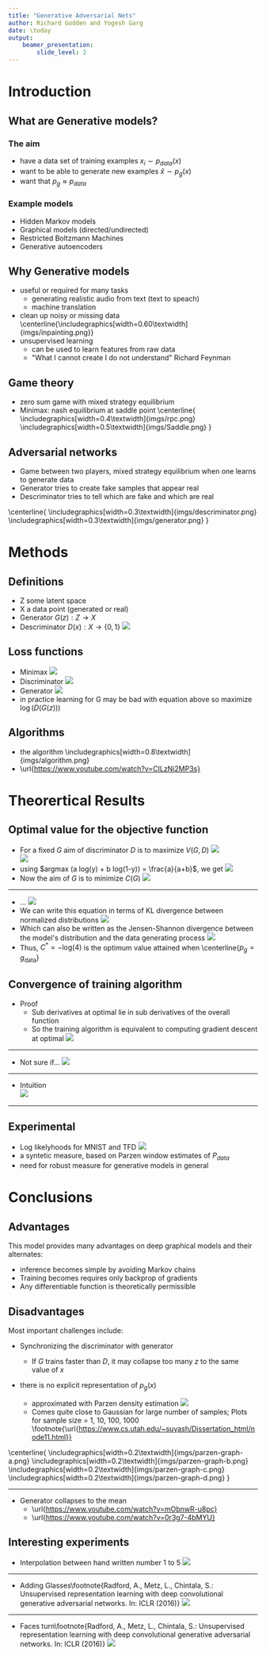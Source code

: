 ```yaml
---
title: "Generative Adversarial Nets"
author: Richard Godden and Yogesh Garg
date: \today
output:
    beamer_presentation:
        slide_level: 2
---
```


# Introduction

## What are Generative models?
### The aim
* have a data set of training examples $x_{i} \sim p_{data}(x)$
* want to be able to generate new examples $\hat{x} \sim p_{g}(x)$
* want that $p_{g} \approx  p_{data}$

### Example models
* Hidden Markov models
* Graphical models (directed/undirected)
* Restricted Boltzmann Machines
* Generative autoencoders

## Why Generative models
* useful or required for many tasks
    - generating realistic audio from text (text to speach)
    - machine translation 
* clean up noisy or missing data
\centerline{\includegraphics[width=0.60\textwidth]{imgs/inpainting.png}}
* unsupervised learning
    - can be used to learn features from raw data
    - "What I cannot create I do not understand" Richard Feynman

## Game theory
 * zero sum game with mixed strategy equilibrium
 * Minimax: nash equilibrium at saddle point
\centerline{
\includegraphics[width=0.4\textwidth]{imgs/rpc.png}
\includegraphics[width=0.5\textwidth]{imgs/Saddle.png}
}

## Adversarial networks
* Game between two players, mixed strategy equilibrium when one learns to generate data
* Generator tries to create fake samples that appear real
* Descriminator tries to tell which are fake and which are real

\centerline{
\includegraphics[width=0.3\textwidth]{imgs/descriminator.png}
\includegraphics[width=0.3\textwidth]{imgs/generator.png}
}


# Methods
## Definitions
* Z some latent space
* X a data point (generated or real)
* Generator $G(z): Z \to X$
* Descriminator $D(x): X \to \{0,1\}$
![](imgs/gan_flow.png)

## Loss functions
* Minimax
![](imgs/loss.png)
* Discriminator
![](imgs/loss-D.png)
* Generator
![](imgs/loss-G.png)
* in practice learning for G may be bad with equation above so maximize $\log(D(G(z)))$

## Algorithms
* the algorithm
\includegraphics[width=0.8\textwidth]{imgs/algorithm.png}
* \url{https://www.youtube.com/watch?v=CILzNj2MP3s}

# Theorertical Results

##  Optimal value for the objective function
* For a fixed $G$ aim of discriminator $D$ is to maximize $V(G,D)$
![](imgs/gan-eqn1.png)
\
![](imgs/gan-eqn3.png)
* using $argmax (a log(y) + b log(1-y)) = \frac{a}{a+b}$, we get
![](imgs/gan-eqn2.png)
* Now the aim of $G$ is to minimize $C(G)$
![](imgs/gan-eqn4.png)

----

* ...
![](imgs/gan-eqn4.png)
* We can write this equation in terms of KL divergence between normalized distributions
![](imgs/gan-eqn5.png)
* Which can also be written as the Jensen-Shannon divergence between the
model's distribution and the data generating process
![](imgs/gan-eqn6.png)
* Thus, $C^{*} = -\text{log}(4)$ is the optimum value attained when
\centerline{$p_g = g_{\text{data}}$}


## Convergence of training algorithm

* Proof
    - Sub derivatives at optimal lie in sub derivatives of the overall function
    - So the training algorithm is equivalent to computing gradient descent at optimal
    ![](imgs/gan-proof2.png)

----

* Not sure if...
![](imgs/Futurama-Fry.jpg)

----

* Intuition\
![](imgs/saddle-gd.png)

----


## Experimental
* Log likelyhoods for MNIST and TFD
![](imgs/gan-tbl1.png)
* a syntetic measure, based on Parzen window estimates of $P_{data}$
* need for robust measure for generative models in general

# Conclusions

## Advantages

This model provides many advantages on deep graphical models and their alternates:

* inference becomes simple by avoiding Markov chains
* Training becomes requires only backprop of gradients
* Any differentiable function is theoretically permissible

## Disadvantages

Most important challenges include:

* Synchronizing the discriminator with generator
    - If $G$ trains faster than $D$, it may collapse too many $z$ to the same value of $x$

* there is no explicit representation of $p_g(x)$
    - approximated with Parzen density estimation
    ![](imgs/parzen-equation.png)
    - Comes quite close to Gaussian for large number of samples;
    Plots for sample size = 1, 10, 100, 1000
    \footnote{\url{https://www.cs.utah.edu/~suyash/Dissertation_html/node11.html}}

\centerline{
\includegraphics[width=0.2\textwidth]{imgs/parzen-graph-a.png}
\includegraphics[width=0.2\textwidth]{imgs/parzen-graph-b.png}
\includegraphics[width=0.2\textwidth]{imgs/parzen-graph-c.png}
\includegraphics[width=0.2\textwidth]{imgs/parzen-graph-d.png}
}

----

* Generator collapses to the mean
    - \url{https://www.youtube.com/watch?v=mObnwR-u8pc}
    - \url{https://www.youtube.com/watch?v=0r3g7-4bMYU}

## Interesting experiments
* Interpolation between hand written number 1 to 5
![](imgs/gan-interpolation.png)

----

* Adding Glasses\footnote{Radford, A., Metz, L., Chintala, S.: Unsupervised representation learning with deep convolutional generative adversarial networks. In: ICLR (2016)}
![](imgs/dcgan-fig-7-short.png)

----

* Faces turn\footnote{Radford, A., Metz, L., Chintala, S.: Unsupervised representation learning with deep convolutional generative adversarial networks. In: ICLR (2016)}
![](imgs/dcgan-fig-8.jpeg)
